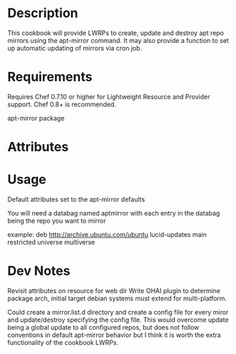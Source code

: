 # Description

This cookbook will provide LWRPs to create, update and destroy apt repo mirrors
using the apt-mirror command. It may also provide a function to set up automatic updating of mirrors via cron job. 

# Requirements

Requires Chef 0.7.10 or higher for Lightweight Resource and Provider support. Chef 0.8+ is recommended.

apt-mirror package

# Attributes

# Usage


Default attributes set to the apt-mirror defaults

You will need a databag named aptmirror with each entry in the databag being the repo you want to mirror 
 
example:
deb http://archive.ubuntu.com/ubuntu lucid-updates main restricted universe multiverse


# Dev Notes

Revisit attributes on resource for web dir
Write OHAI plugin to determine package arch, initial target debian systems must extend for multi-platform.

Could create a mirror.list.d directory and create a config file for every
miror and update/destroy specifying the config file. This would overcome update being a global update to all configured repos, but does not follow conventions in default apt-mirror behavior but I think it is worth the extra functionality of the cookbook LWRPs. 
